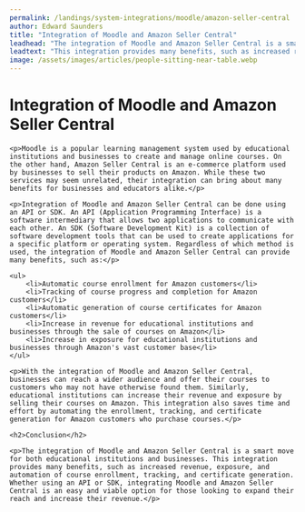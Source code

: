 ```yaml
---
permalink: /landings/system-integrations/moodle/amazon-seller-central
author: Edward Saunders
title: "Integration of Moodle and Amazon Seller Central"
leadhead: "The integration of Moodle and Amazon Seller Central is a smart move for both educational institutions and businesses"
leadtext: "This integration provides many benefits, such as increased revenue, exposure, and automation of course enrollment, tracking, and certificate generation. Whether using an API or SDK, integrating Moodle and Amazon Seller Central is an easy and viable option for those looking to expand their reach and increase their revenue."
image: /assets/images/articles/people-sitting-near-table.webp
---
```

<div class="arttext">
	<h1>Integration of Moodle and Amazon Seller Central</h1>

	<p>Moodle is a popular learning management system used by educational institutions and businesses to create and manage online courses. On the other hand, Amazon Seller Central is an e-commerce platform used by businesses to sell their products on Amazon. While these two services may seem unrelated, their integration can bring about many benefits for businesses and educators alike.</p>

	<p>Integration of Moodle and Amazon Seller Central can be done using an API or SDK. An API (Application Programming Interface) is a software intermediary that allows two applications to communicate with each other. An SDK (Software Development Kit) is a collection of software development tools that can be used to create applications for a specific platform or operating system. Regardless of which method is used, the integration of Moodle and Amazon Seller Central can provide many benefits, such as:</p>

	<ul>
		<li>Automatic course enrollment for Amazon customers</li>
		<li>Tracking of course progress and completion for Amazon customers</li>
		<li>Automatic generation of course certificates for Amazon customers</li>
		<li>Increase in revenue for educational institutions and businesses through the sale of courses on Amazon</li>
		<li>Increase in exposure for educational institutions and businesses through Amazon's vast customer base</li>
	</ul>

	<p>With the integration of Moodle and Amazon Seller Central, businesses can reach a wider audience and offer their courses to customers who may not have otherwise found them. Similarly, educational institutions can increase their revenue and exposure by selling their courses on Amazon. This integration also saves time and effort by automating the enrollment, tracking, and certificate generation for Amazon customers who purchase courses.</p>

	<h2>Conclusion</h2>

	<p>The integration of Moodle and Amazon Seller Central is a smart move for both educational institutions and businesses. This integration provides many benefits, such as increased revenue, exposure, and automation of course enrollment, tracking, and certificate generation. Whether using an API or SDK, integrating Moodle and Amazon Seller Central is an easy and viable option for those looking to expand their reach and increase their revenue.</p>

</div>